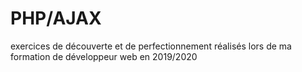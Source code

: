 # PHP/AJAX
exercices de découverte et de perfectionnement réalisés lors de ma formation de développeur web en 2019/2020
